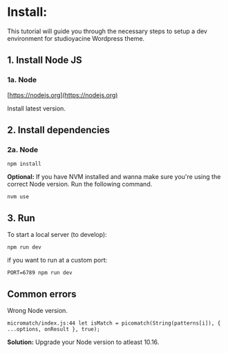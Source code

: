 # Install:

This tutorial will guide you through the necessary steps to setup a dev environment for studioyacine Wordpress theme.

## 1. Install Node JS

### 1a. Node

[https://nodejs.org](https://nodejs.org)

Install latest version.

## 2. Install dependencies

### 2a. Node

    npm install

**Optional:** If you have NVM installed and wanna make sure you're using the correct Node version. Run the following command.

    nvm use

## 3. Run

To start a local server (to develop):

    npm run dev

if you want to run at a custom port:

    PORT=6789 npm run dev

## Common errors

Wrong Node version.

    micromatch/index.js:44 let isMatch = picomatch(String(patterns[i]), { ...options, onResult }, true);

**Solution:** Upgrade your Node version to atleast 10.16.
